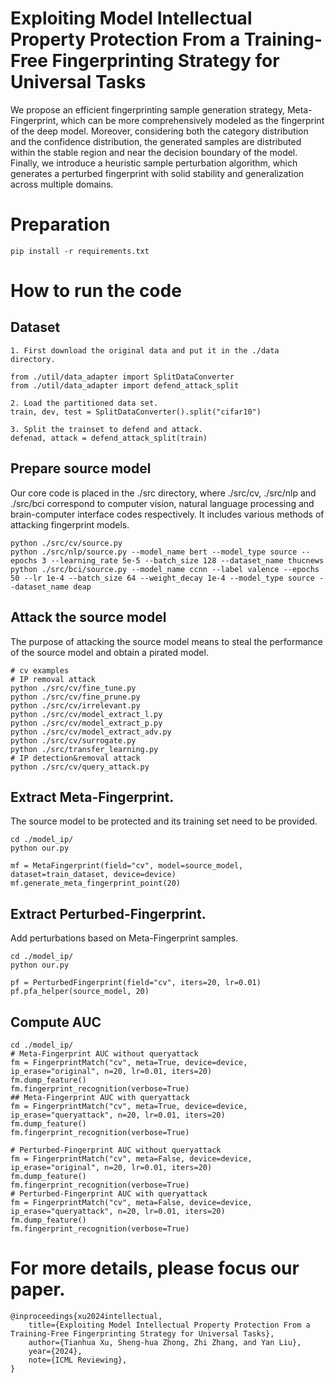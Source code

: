 # Exploiting Model Intellectual Property Protection From a Training-Free Fingerprinting Strategy for Universal Tasks
We propose an efficient fingerprinting sample generation strategy, Meta-Fingerprint, which can be more comprehensively modeled as the fingerprint of the deep model. Moreover, considering both the category distribution and the confidence distribution, the generated samples are distributed within the stable region and near the decision boundary of the model. Finally, we introduce a heuristic sample perturbation algorithm, which generates a perturbed fingerprint with solid stability and generalization across multiple domains.

# Preparation
```
pip install -r requirements.txt
```

# How to run the code
## Dataset
```
1. First download the original data and put it in the ./data directory.

from ./util/data_adapter import SplitDataConverter
from ./util/data_adapter import defend_attack_split

2. Load the partitioned data set.
train, dev, test = SplitDataConverter().split("cifar10")

3. Split the trainset to defend and attack.
defenad, attack = defend_attack_split(train)
```

## Prepare source model
Our core code is placed in the ./src directory, where ./src/cv, ./src/nlp and ./src/bci correspond to computer vision, natural language processing and brain-computer interface codes respectively. It includes various methods of attacking fingerprint models.
```
python ./src/cv/source.py
python ./src/nlp/source.py --model_name bert --model_type source --epochs 3 --learning_rate 5e-5 --batch_size 128 --dataset_name thucnews
python ./src/bci/source.py --model_name ccnn --label valence --epochs 50 --lr 1e-4 --batch_size 64 --weight_decay 1e-4 --model_type source --dataset_name deap
```
## Attack the source model
The purpose of attacking the source model means to steal the performance of the source model and obtain a pirated model.
```
# cv examples
# IP removal attack
python ./src/cv/fine_tune.py
python ./src/cv/fine_prune.py
python ./src/cv/irrelevant.py
python ./src/cv/model_extract_l.py
python ./src/cv/model_extract_p.py
python ./src/cv/model_extract_adv.py
python ./src/cv/surrogate.py
python ./src/transfer_learning.py
# IP detection&removal attack
python ./src/cv/query_attack.py
```
## Extract Meta-Fingerprint.
The source model to be protected and its training set need to be provided.
```
cd ./model_ip/
python our.py

mf = MetaFingerprint(field="cv", model=source_model, dataset=train_dataset, device=device)
mf.generate_meta_fingerprint_point(20)
```

## Extract Perturbed-Fingerprint.
Add perturbations based on Meta-Fingerprint samples.
```
cd ./model_ip/
python our.py

pf = PerturbedFingerprint(field="cv", iters=20, lr=0.01)
pf.pfa_helper(source_model, 20)
```
## Compute AUC
```
cd ./model_ip/
# Meta-Fingerprint AUC without queryattack
fm = FingerprintMatch("cv", meta=True, device=device, ip_erase="original", n=20, lr=0.01, iters=20)
fm.dump_feature()
fm.fingerprint_recognition(verbose=True)
## Meta-Fingerprint AUC with queryattack
fm = FingerprintMatch("cv", meta=True, device=device, ip_erase="queryattack", n=20, lr=0.01, iters=20)
fm.dump_feature()
fm.fingerprint_recognition(verbose=True)

# Perturbed-Fingerprint AUC without queryattack
fm = FingerprintMatch("cv", meta=False, device=device, ip_erase="original", n=20, lr=0.01, iters=20)
fm.dump_feature()
fm.fingerprint_recognition(verbose=True)
# Perturbed-Fingerprint AUC with queryattack
fm = FingerprintMatch("cv", meta=False, device=device, ip_erase="queryattack", n=20, lr=0.01, iters=20)
fm.dump_feature()
fm.fingerprint_recognition(verbose=True)
```

# For more details, please focus our paper.
```
@inproceedings{xu2024intellectual,
    title={Exploiting Model Intellectual Property Protection From a Training-Free Fingerprinting Strategy for Universal Tasks},
    author={Tianhua Xu, Sheng-hua Zhong, Zhi Zhang, and Yan Liu},
    year={2024},
    note={ICML Reviewing},
}
```
